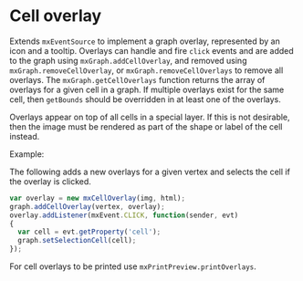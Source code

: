 # Cell overlay

Extends `mxEventSource` to implement a graph overlay, represented by an icon and a tooltip.  Overlays can handle and fire `click` events and are added to the graph using `mxGraph.addCellOverlay`, and removed using `mxGraph.removeCellOverlay`, or `mxGraph.removeCellOverlays` to remove all overlays.  The `mxGraph.getCellOverlays` function returns the array of overlays for a given cell in a graph.  If multiple overlays exist for the same cell, then `getBounds` should be overridden in at least one of the overlays.

Overlays appear on top of all cells in a special layer.  If this is not desirable, then the image must be rendered as part of the shape or label of the cell instead.

Example:

The following adds a new overlays for a given vertex and selects the cell if the overlay is clicked.

```js
var overlay = new mxCellOverlay(img, html);
graph.addCellOverlay(vertex, overlay);
overlay.addListener(mxEvent.CLICK, function(sender, evt)
{
  var cell = evt.getProperty('cell');
  graph.setSelectionCell(cell);
});
```

For cell overlays to be printed use `mxPrintPreview.printOverlays`.
